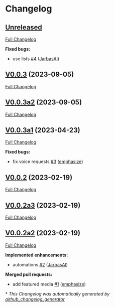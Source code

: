 # Changelog

## [Unreleased](https://github.com/OpenJarbas/tunein/tree/HEAD)

[Full Changelog](https://github.com/OpenJarbas/tunein/compare/V0.0.3...HEAD)

**Fixed bugs:**

- use lists [\#4](https://github.com/OpenJarbas/tunein/pull/4) ([JarbasAl](https://github.com/JarbasAl))

## [V0.0.3](https://github.com/OpenJarbas/tunein/tree/V0.0.3) (2023-09-05)

[Full Changelog](https://github.com/OpenJarbas/tunein/compare/V0.0.3a2...V0.0.3)

## [V0.0.3a2](https://github.com/OpenJarbas/tunein/tree/V0.0.3a2) (2023-09-05)

[Full Changelog](https://github.com/OpenJarbas/tunein/compare/V0.0.3a1...V0.0.3a2)

## [V0.0.3a1](https://github.com/OpenJarbas/tunein/tree/V0.0.3a1) (2023-04-23)

[Full Changelog](https://github.com/OpenJarbas/tunein/compare/V0.0.2...V0.0.3a1)

**Fixed bugs:**

- fix voice requests [\#3](https://github.com/OpenJarbas/tunein/pull/3) ([emphasize](https://github.com/emphasize))

## [V0.0.2](https://github.com/OpenJarbas/tunein/tree/V0.0.2) (2023-02-19)

[Full Changelog](https://github.com/OpenJarbas/tunein/compare/V0.0.2a3...V0.0.2)

## [V0.0.2a3](https://github.com/OpenJarbas/tunein/tree/V0.0.2a3) (2023-02-19)

[Full Changelog](https://github.com/OpenJarbas/tunein/compare/V0.0.2a2...V0.0.2a3)

## [V0.0.2a2](https://github.com/OpenJarbas/tunein/tree/V0.0.2a2) (2023-02-19)

[Full Changelog](https://github.com/OpenJarbas/tunein/compare/56c2fbac974d0781513d86ccd08ab7bab1ea2ccf...V0.0.2a2)

**Implemented enhancements:**

- automations [\#2](https://github.com/OpenJarbas/tunein/pull/2) ([JarbasAl](https://github.com/JarbasAl))

**Merged pull requests:**

- add featured media [\#1](https://github.com/OpenJarbas/tunein/pull/1) ([emphasize](https://github.com/emphasize))



\* *This Changelog was automatically generated by [github_changelog_generator](https://github.com/github-changelog-generator/github-changelog-generator)*
